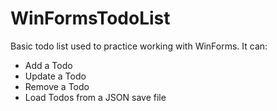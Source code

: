 # WinFormsTodoList

Basic todo list used to practice working with WinForms.
It can:
- Add a Todo
- Update a Todo
- Remove a Todo
- Load Todos from a JSON save file